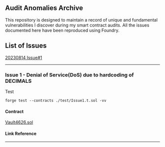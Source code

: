 ## Audit Anomalies Archive

This repository is designed to maintain a record of unique and fundamental vulnerabilities I discover during my smart contract audits. All the issues documented here have been reproduced using Foundry.

## List of Issues
[20230814 Issue#1](#issue-1---denial-of-servicedos-due-to-hardcoding-of-decimals)

---

### Issue 1 - Denial of Service(DoS) due to hardcoding of DECIMALS

Test
```
forge test --contracts ./test/Issue1.t.sol -vv
```

#### Contract
[Vault4626.sol](src/Issue1/Vault4626.sol)

#### Link Reference

---
